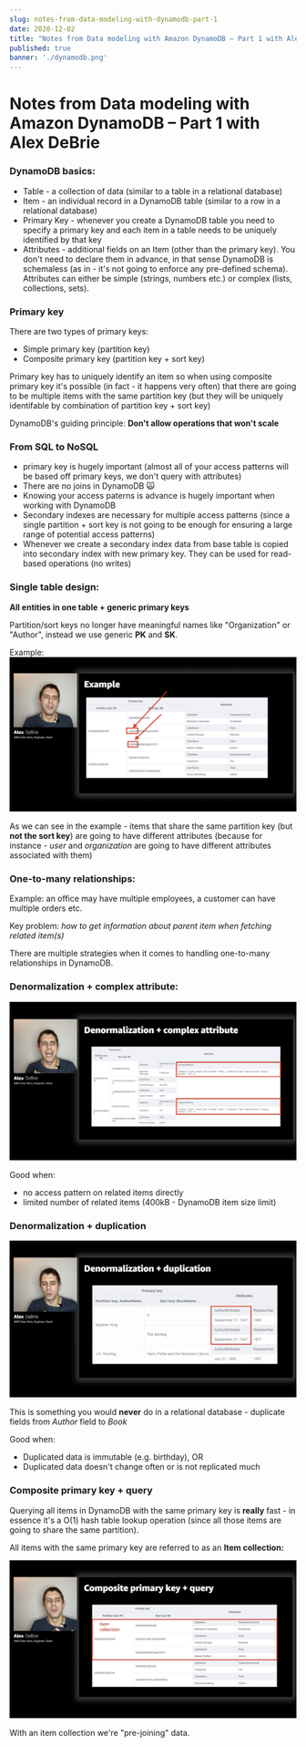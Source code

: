 ```yaml
---
slug: notes-from-data-modeling-with-dynamodb-part-1
date: 2020-12-02
title: "Notes from Data modeling with Amazon DynamoDB – Part 1 with Alex DeBrie"
published: true
banner: './dynamodb.png'
---
```


# Notes from Data modeling with Amazon DynamoDB – Part 1 with Alex DeBrie

### DynamoDB basics:

- Table - a collection of data (similar to a table in a relational database)
- Item - an individual record in a DynamoDB table (similar to a row in a relational database)
- Primary Key - whenever you create a DynamoDB table you need to specify a primary key and each item in a table needs to be uniquely identified by that key
- Attributes - additional fields on an Item (other than the primary key). You don't need to declare them in advance, in that sense DynamoDB is schemaless (as in - it's not going to enforce any pre-defined schema). Attributes can either be simple (strings, numbers etc.) or complex (lists, collections, sets).

### Primary key
There are two types of primary keys:

- Simple primary key (partition key)
- Composite primary key (partition key + sort key)

Primary key has to uniquely identify an item so when using composite primary key it's possible (in fact - it happens very often) that there are going to be multiple items with the same partition key (but they will be uniquely identifable by combination of partition key + sort key)

DynamoDB's guiding principle:
**Don't allow operations that won't scale**

### From SQL to NoSQL
- primary key is hugely important (almost all of your access patterns will be based off primary keys, we don't query with attributes)
- There are no joins in DynamoDB 🙀
- Knowing your access paterns is advance is hugely important when working with DynamoDB
- Secondary indexes are necessary for multiple access patterns (since a single partition + sort key is not going to be enough for ensuring a large range of potential access patterns)
- Whenever we create a secondary index data from base table is copied into secondary index with new primary key. They can be used for read-based operations (no writes)

### Single table design:

**All entities in one table + generic primary keys**

Partition/sort keys no longer have meaningful names like "Organization" or "Author", instead we use generic **PK** and **SK**. 

Example:
![](./single-table-design-example.png)

As we can see in the example - items that share the same partition key (but **not the sort key**) are going to have different attributes (because for instance - *user* and *organization* are going to have different attributes associated with them)

### One-to-many relationships:

Example: an office may have multiple employees, a customer can have multiple orders etc.

Key problem: *how to get information about parent item when fetching related item(s)*

There are multiple strategies when it comes to handling one-to-many relationships in DynamoDB.

### Denormalization + complex attribute:

![](./denormalization.png)

Good when:
- no access pattern on related items directly
- limited number of related items (400kB - DynamoDB item size limit)

### Denormalization + duplication

![](./denormalization-plus-duplication.png)

This is something you would **never** do in a relational database - duplicate fields from *Author* field to *Book*

Good when:
- Duplicated data is immutable (e.g. birthday), OR
- Duplicated data doesn't change often or is not replicated much

### Composite primary key + query

Querying all items in DynamoDB with the same primary key is **really** fast - in essence it's a O(1) hash table lookup operation (since all those items are going to share the same partition).

All items with the same primary key are referred to as an **Item collection:**

![](./item-collection-dynamo.png)

With an item collection we're "pre-joining" data.